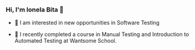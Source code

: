 ### Hi, I'm Ionela Bita 👋

- 👀 I am interested in new opportunities in Software Testing

- 🌱 I recently completed a course in Manual Testing and Introduction to Automated Testing at Wantsome School.

<!--
I am an ambitious, open-minded, curious and motivated person. 
I like to work in a team, to meet new people and I like to learn new things.
I have technical skills in Manual Testing, Error Tracking, Bug Tracking, Bug Reporting, Software Testing Models, Testing Types, Design Techniques, Test Case, Test Execution, Database, API Testing, Introduction to Java, Introduction to Selenium.
I am proficient in using Jira testing tool, Postman, MySQL Workbench, Intellij IDEA.


My LinkedIn profile: https://www.linkedin.com/in/ionela-biţă-09aa0a243/
-->


